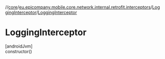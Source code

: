 //[core](../../../index.md)/[eu.epicompany.mobile.core.network.internal.retrofit.interceptors](../index.md)/[LoggingInterceptor](index.md)/[LoggingInterceptor](-logging-interceptor.md)

# LoggingInterceptor

[androidJvm]\
constructor()
